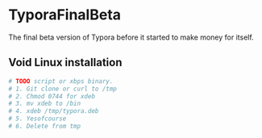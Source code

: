 # TyporaFinalBeta

The final beta version of Typora before it started to make money for itself.

## Void Linux installation

```bash
# TODO script or xbps binary.
# 1. Git clone or curl to /tmp
# 2. Chmod 0744 for xdeb
# 3. mv xdeb to /bin
# 4. xdeb /tmp/typora.deb
# 5. Yesofcourse
# 6. Delete from tmp
```
